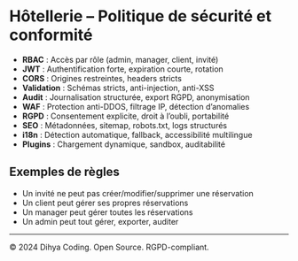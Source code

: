 # Hôtellerie – Politique de sécurité et conformité

- **RBAC** : Accès par rôle (admin, manager, client, invité)
- **JWT** : Authentification forte, expiration courte, rotation
- **CORS** : Origines restreintes, headers stricts
- **Validation** : Schémas stricts, anti-injection, anti-XSS
- **Audit** : Journalisation structurée, export RGPD, anonymisation
- **WAF** : Protection anti-DDOS, filtrage IP, détection d’anomalies
- **RGPD** : Consentement explicite, droit à l’oubli, portabilité
- **SEO** : Métadonnées, sitemap, robots.txt, logs structurés
- **i18n** : Détection automatique, fallback, accessibilité multilingue
- **Plugins** : Chargement dynamique, sandbox, auditabilité

## Exemples de règles
- Un invité ne peut pas créer/modifier/supprimer une réservation
- Un client peut gérer ses propres réservations
- Un manager peut gérer toutes les réservations
- Un admin peut tout gérer, exporter, auditer

---
© 2024 Dihya Coding. Open Source. RGPD-compliant.

